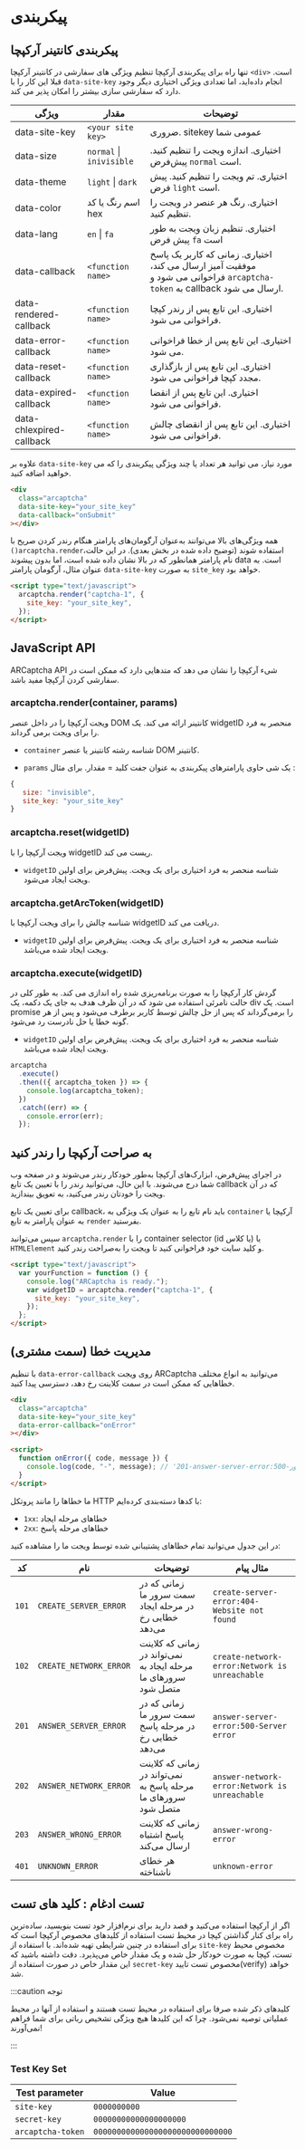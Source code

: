 # پیکربندی

## پیکربندی کانتینر آرکپچا

تنها راه برای پیکربندی آرکپچا تنظیم ویژگی های سفارشی در کانتینر آرکپچا `<div>` است. قبلا این کار را با `data-site-key` انجام داده‌اید، اما تعدادی ویژگی اختیاری دیگر وجود دارد که سفارشی سازی بیشتر را امکان پذیر می کند.

| ویژگی                    | مقدار                    | توضیحات                                                                                                                 |
| ------------------------ | ------------------------ | ----------------------------------------------------------------------------------------------------------------------- |
| data-site-key            | `<your site key>`        | ضروری. sitekey عمومی شما                                                                                                |
| data-size                | `normal` \| `inivisible` | اختیاری. اندازه ویجت را تنظیم کنید. پیش‌فرض `normal` است.                                                               |
| data-theme               | `light` \| `dark`        | اختیاری. تم ویجت را تنظیم کنید. پیش فرض `light` است.                                                                    |
| data-color               | اسم رنگ یا کد hex        | اختیاری. رنگ هر عنصر در ویجت را تنظیم کنید.                                                                             |
| data-lang                | `en` \| `fa`             | اختیاری. تنظیم زبان ویجت به طور پیش فرض `fa` است                                                                        |
| data-callback            | `<function name>`        | اختیاری. زمانی که کاربر یک پاسخ موفقیت آمیز ارسال می کند، فراخوانی می شود و `arcaptcha-token` به callback ارسال می شود. |
| data-rendered-callback   | `<function name>`        | اختیاری. این تابع پس از رندر کپچا فراخوانی می شود.                                                                      |
| data-error-callback      | `<function name>`        | اختیاری. این تابع پس از خطا فراخوانی می شود.                                                                            |
| data-reset-callback      | `<function name>`        | اختیاری. این تابع پس از بازگذاری مجدد کپچا فراخوانی می شود.                                                             |
| data-expired-callback    | `<function name>`        | اختیاری. این تابع پس از انقضا فراخوانی می شود.                                                                          |
| data-chlexpired-callback | `<function name>`        | اختیاری. این تابع پس از انقضای چالش فراخوانی می شود.                                                                    |

علاوه بر `data-site-key` مورد نیاز، می توانید هر تعداد یا چند ویژگی پیکربندی را که می خواهید اضافه کنید.

```html
<div
  class="arcaptcha"
  data-site-key="your_site_key"
  data-callback="onSubmit"
></div>
```

همه ویژگی‌های بالا می‌توانند به‌عنوان آرگومان‌های پارامتر هنگام رندر کردن صریح با `()arcaptcha.render`استفاده شوند (توضیح داده شده در بخش بعدی). در این حالت، نام پارامتر همانطور که در بالا نشان داده شده است، اما بدون پیشوند data است. به عنوان مثال، آرگومان پارامتر `data-site-key` به صورت `site_key` خواهد بود.

```html
<script type="text/javascript">
  arcaptcha.render("captcha-1", {
    site_key: "your_site_key",
  });
</script>
```

## JavaScript API

ARCaptcha API شیء آرکپچا را نشان می دهد که متدهایی دارد که ممکن است در سفارشی کردن آرکپچا مفید باشد.

### arcaptcha.render(container, params)

ویجت آرکپچا را در داخل عنصر DOM کانتینر ارائه می کند. یک widgetID منحصر به فرد را برای ویجت برمی گرداند.

- `container` شناسه رشته کانتینر یا عنصر DOM کانتینر.

* `params` یک شی حاوی پارامترهای پیکربندی به عنوان جفت کلید = مقدار. برای مثال :

```js
{
   size: "invisible",
   site_key: "your_site_key"
}
```

### arcaptcha.reset(widgetID)

ویجت آرکپچا را با widgetID ریست می کند.

- `widgetID` شناسه منحصر به فرد اختیاری برای یک ویجت. پیش‌فرض‌ برای اولین ویجت ایجاد می‌شود.

### arcaptcha.getArcToken(widgetID)

شناسه چالش را برای ویجت آرکپچا با widgetID دریافت می کند.

- `widgetID` شناسه منحصر به فرد اختیاری برای یک ویجت. پیش‌فرض‌ برای اولین ویجت ایجاد شده می‌باشد.

### arcaptcha.execute(widgetID)

گردش کار آرکپچا را به صورت برنامه‌ریزی شده راه اندازی می کند. به طور کلی در حالت نامرئی استفاده می شود که در آن ظرف هدف به جای یک دکمه، یک div است. یک promise را برمی‌گرداند که پس از حل چالش توسط کاربر برطرف می‌شود و پس از هر گونه خطا یا حل نادرست رد می‌شود.

- `widgetID` شناسه منحصر به فرد اختیاری برای یک ویجت. پیش‌فرض‌ برای اولین ویجت ایجاد شده می‌باشد.

```js
arcaptcha
  .execute()
  .then(({ arcaptcha_token }) => {
    console.log(arcaptcha_token);
  })
  .catch((err) => {
    console.error(err);
  });
```

## به صراحت آرکپچا را رندر کنید

در اجرای پیش‌فرض، ابزارک‌های آرکپچا به‌طور خودکار رندر می‌شوند و در صفحه وب شما درج می‌شوند. با این حال، می‌توانید رندر را با تعیین یک تابع callback که در آن ویجت را خودتان رندر می‌کنید، به تعویق بیندازید.

برای تعیین یک تابع callback، باید نام تابع را به عنوان یک ویژگی به `container` آرکپچا یا به عنوان پارامتر به تابع `render` بفرستید.

سپس می‌توانید `arcaptcha.render` را با container selector (id یا کلاس) یا `HTMLElement` و کلید سایت خود فراخوانی کنید تا ویجت را به‌صراحت رندر کنید.

```html
<script type="text/javascript">
  var yourFunction = function () {
    console.log("ARCaptcha is ready.");
    var widgetID = arcaptcha.render("captcha-1", {
      site_key: "your_site_key",
    });
  };
</script>
```

## مدیریت خطا (سمت مشتری)

با تنظیم `data-error-callback` روی ویجت ARCaptcha می‌توانید به انواع مختلف خطاهایی که ممکن است در سمت کلاینت رخ دهد، دسترسی پیدا کنید.

```html
<div
  class="arcaptcha"
  data-site-key="your_site_key"
  data-error-callback="onError"
></div>

<script>
  function onError({ code, message }) {
    console.log(code, "-", message); // '201-answer-server-error:500-خطای سرور'
  }
</script>
```

ما خطاها را مانند پروتکل HTTP با کدها دسته‌بندی کرده‌ایم:

- `1xx`: خطاهای مرحله ایجاد
- `2xx`: خطاهای مرحله پاسخ

در این جدول می‌توانید تمام خطاهای پشتیبانی شده توسط ویجت ما را مشاهده کنید:

| کد    | نام                    | توضیحات                                                         | مثال پیام                                     |
| ----- | ---------------------- | --------------------------------------------------------------- | --------------------------------------------- |
| `101` | `CREATE_SERVER_ERROR`  | زمانی که در سمت سرور ما در مرحله ایجاد خطایی رخ می‌دهد          | `create-server-error:404-Website not found`   |
| `102` | `CREATE_NETWORK_ERROR` | زمانی که کلاینت نمی‌تواند در مرحله ایجاد به سرورهای ما متصل شود | `create-network-error:Network is unreachable` |
| `201` | `ANSWER_SERVER_ERROR`  | زمانی که در سمت سرور ما در مرحله پاسخ خطایی رخ می‌دهد           | `answer-server-error:500-Server error`        |
| `202` | `ANSWER_NETWORK_ERROR` | زمانی که کلاینت نمی‌تواند در مرحله پاسخ به سرورهای ما متصل شود  | `answer-network-error:Network is unreachable` |
| `203` | `ANSWER_WRONG_ERROR`   | زمانی که کلاینت پاسخ اشتباه ارسال می‌کند                        | `answer-wrong-error`                          |
| `401` | `UNKNOWN_ERROR`        | هر خطای ناشناخته                                                | `unknown-error`                               |

## تست ادغام : کلید های تست

اگر از آرکپچا استفاده می‌کنید و قصد دارید برای نرم‌افزار خود تست بنویسید، ساده‌ترین راه برای کنار گذاشتن کپچا در محیط تست استفاده از کلیدهای مخصوص آرکپچا است که برای استفاده در چنین شرایطی تهیه شده‌اند. با استفاده از `site-key` مخصوص محیط تست، کپچا به صورت خودکار حل شده و یک مقدار خاص می‌پذیرد. دقت داشته باشید که این مقدار خاص در صورت استفاده از `secret-key` مخصوص تست تایید(verify) خواهد شد.

:::caution توجه

کلیدهای ذکر شده صرفا برای استفاده در محیط تست هستند و استفاده از آنها در محیط عملیاتی توصیه نمی‌شود. چرا که این کلیدها هیچ ویژگی تشخیص رباتی برای شما فراهم نمی‌آورند!

:::

### Test Key Set

| Test parameter    | Value                            |
| ----------------- | -------------------------------- |
| `site-key`        | `0000000000`                     |
| `secret-key`      | `00000000000000000000`           |
| `arcaptcha-token` | `000000000000000000000000000000` |
